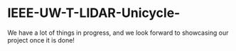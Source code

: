 # IEEE-UW-T-LIDAR-Unicycle-

We have a lot of things in progress, and we look forward to showcasing our project once it is done!

